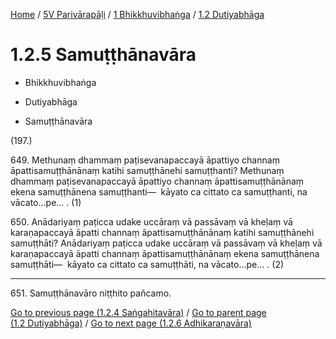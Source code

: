 
[Home](/) / [5V Parivārapāḷi](../../../5V.md) / [1 Bhikkhuvibhaṅga](../../1.md) / [1.2 Dutiyabhāga](../1.2.md)

# 1.2.5 Samuṭṭhānavāra

* Bhikkhuvibhaṅga

* Dutiyabhāga

* Samuṭṭhānavāra

(197.)

649\. Methunaṃ dhammaṃ paṭisevanapaccayā āpattiyo channaṃ āpattisamuṭṭhānānaṃ katihi samuṭṭhānehi samuṭṭhanti? Methunaṃ dhammaṃ paṭisevanapaccayā āpattiyo channaṃ āpattisamuṭṭhānānaṃ ekena samuṭṭhānena samuṭṭhanti—  kāyato ca cittato ca samuṭṭhanti, na vācato…pe… . (1)

650\. Anādariyaṃ paṭicca udake uccāraṃ vā passāvaṃ vā kheḷaṃ vā karaṇapaccayā āpatti channaṃ āpattisamuṭṭhānānaṃ katihi samuṭṭhānehi samuṭṭhāti? Anādariyaṃ paṭicca udake uccāraṃ vā passāvaṃ vā kheḷaṃ vā karaṇapaccayā āpatti channaṃ āpattisamuṭṭhānānaṃ ekena samuṭṭhānena samuṭṭhāti—  kāyato ca cittato ca samuṭṭhāti, na vācato…pe… . (2)

---

651\. Samuṭṭhānavāro niṭṭhito pañcamo.



[Go to previous page (1.2.4 Saṅgahitavāra)](1.2.4.md) / [Go to parent page (1.2 Dutiyabhāga)](../1.2.md) / [Go to next page (1.2.6 Adhikaraṇavāra)](1.2.6.md)


